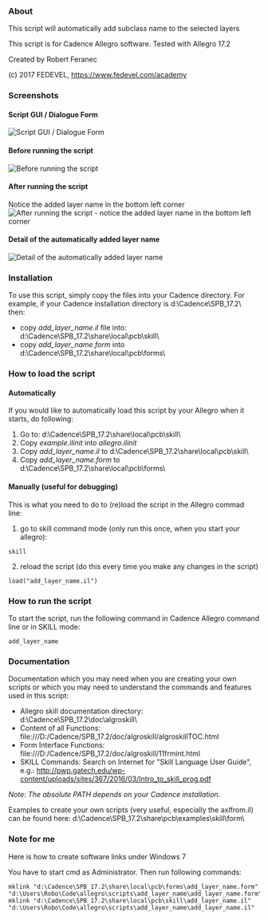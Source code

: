 ### About
This script will automatically add subclass name to the selected layers

This script is for Cadence Allegro software. Tested with Allegro 17.2

Created by Robert Feranec

(c) 2017 FEDEVEL, https://www.fedevel.com/academy

### Screenshots
#### Script GUI / Dialogue Form
![Script GUI / Dialogue Form](https://user-images.githubusercontent.com/5564443/31919490-ad7a6e4c-b817-11e7-8d36-093c58fad0e2.png)
#### Before running the script
![Before running the script](https://user-images.githubusercontent.com/5564443/31919557-2c608476-b818-11e7-97d5-5552fb464f4c.png)
#### After running the script
Notice the added layer name in the bottom left corner
![After running the script - notice the added layer name in the bottom left corner](https://user-images.githubusercontent.com/5564443/31919566-355eb818-b818-11e7-8fa8-958385825828.png)
#### Detail of the automatically added layer name
![Detail of the automatically added layer name](https://user-images.githubusercontent.com/5564443/31919568-3da6e2b6-b818-11e7-9577-cf3b8a4caa70.png)

### Installation
To use this script, simply copy the files into your Cadence directory. For example, if your Cadence installation directory is d:\Cadence\SPB_17.2\ then:
* copy *add_layer_name.il* file into: d:\Cadence\SPB_17.2\share\local\pcb\skill\
* copy *add_layer_name.form* into d:\Cadence\SPB_17.2\share\local\pcb\forms\

### How to load the script
#### Automatically
If you would like to automatically load this script by your Allegro when it starts, do following:
1. Go to: d:\Cadence\SPB_17.2\share\local\pcb\skill\
2. Copy *example.ilinit* into *allegro.ilinit*
3. Copy *add_layer_name.il* to d:\Cadence\SPB_17.2\share\local\pcb\skill\
4. Copy *add_layer_name.form* to d:\Cadence\SPB_17.2\share\local\pcb\forms\

#### Manually (useful for debugging)
This is what you need to do to (re)load the script in the Allegro commad line:
1. go to skill command mode (only run this once, when you start your allegro):
```
skill
```
2. reload the script (do this every time you make any changes in the script)
```
load("add_layer_name.il")
```

### How to run the script
To start the script, run the following command in Cadence Allegro command line or in SKILL mode:
```
add_layer_name
```

### Documentation
Documentation which you may need when you are creating your own scripts or which you may need to understand the commands and features used in this script:
* Allegro skill documentation directory: d:\Cadence\SPB_17.2\doc\algroskill\
* Content of all Functions: file:///D:/Cadence/SPB_17.2/doc/algroskill/algroskillTOC.html
* Form Interface Functions: file:///D:/Cadence/SPB_17.2/doc/algroskill/11frmint.html
* SKILL Commands: Search on Internet for "Skill Language User Guide", e.g.: http://pwp.gatech.edu/wp-content/uploads/sites/367/2016/03/Intro_to_skill_prog.pdf

*Note: The absolute PATH depends on your Cadence installation.*

Examples to create your own scripts (very useful, especially the axlfrom.il) can be found here:
d:\Cadence\SPB_17.2\share\pcb\examples\skill\form\

### Note for me
Here is how to create software links under Windows 7

You have to start cmd as Administrator. Then run following commands:

```
mklink "d:\Cadence\SPB_17.2\share\local\pcb\forms\add_layer_name.form" "d:\Users\Robo\Code\allegro\scripts\add_layer_name\add_layer_name.form"
mklink "d:\Cadence\SPB_17.2\share\local\pcb\skill\add_layer_name.il" "d:\Users\Robo\Code\allegro\scripts\add_layer_name\add_layer_name.il"
```
